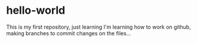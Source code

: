 # hello-world
This is my first repository, just learning
I'm learning how to work on github, making branches to commit changes on the files...
